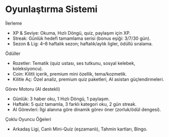 # Oyunlaştırma Sistemi

İlerleme
- XP & Seviye: Okuma, Hızlı Döngü, quiz, paylaşım için XP.
- Streak: Günlük hedefi tamamlama serisi (bonus eşiği: 3/7/30 gün).
- Sezon & Lig: 4–8 haftalık sezon; haftalık/aylık ligler, ödüllü sıralama.

Ödüller
- Rozetler: Tematik (quiz ustası, ses tutkunu, sosyal kelebek, koleksiyoncu).
- Coin: Kilitli içerik, premium mini özellik, tema/kozmetik.
- Kilitle Aç: Özel analiz, premium quiz paketleri, AI asistan güçlendirmeleri.

Görev Motoru (AI destekli)
- Günlük: 3 haber oku, 1 Hızlı Döngü, 1 paylaşım.
- Haftalık: 5 quiz tamamla, 3 farklı kategori oku, 2 gün streak.
- AI Görevleri: İlgi alanına göre dinamik görev öner (zorluk/ödül dengesi).

Çoklu Oyuncu Öğeleri
- Arkadaş Ligi, Canlı Mini-Quiz (eşzamanlı), Tahmin kartları, Bingo.

